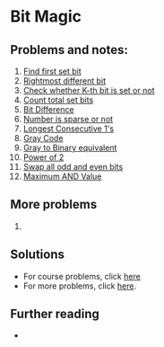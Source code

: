 # Bit Magic
## Problems and notes:
1. [Find first set bit](https://practice.geeksforgeeks.org/problems/find-first-set-bit/1/?track=SPCF-BitMagic&batchId=154)
2. [Rightmost different bit](https://practice.geeksforgeeks.org/problems/rightmost-different-bit/1/?track=SPCF-BitMagic&batchId=154)
3. [Check whether K-th bit is set or not](https://practice.geeksforgeeks.org/problems/check-whether-k-th-bit-is-set-or-not/1/?track=SPCF-BitMagic&batchId=154)
4. [Count total set bits](https://practice.geeksforgeeks.org/problems/count-total-set-bits/1/?track=SPCF-BitMagic&batchId=154)
5. [Bit Difference](https://practice.geeksforgeeks.org/problems/bit-difference/1/?track=SPCF-BitMagic&batchId=154)
6. [Number is sparse or not](https://practice.geeksforgeeks.org/problems/number-is-sparse-or-not/1/?track=SPCF-BitMagic&batchId=154)
7. [Longest Consecutive 1's](https://practice.geeksforgeeks.org/problems/longest-consecutive-1s/1/?track=SPCF-BitMagic&batchId=154)
8. [Gray Code](https://practice.geeksforgeeks.org/problems/gray-code/1/?track=SPCF-BitMagic&batchId=154)
9. [Gray to Binary equivalent](https://practice.geeksforgeeks.org/problems/gray-to-binary-equivalent/1/?track=SPCF-BitMagic&batchId=154)
10. [Power of 2](https://practice.geeksforgeeks.org/problems/power-of-2/1/?track=SPCF-BitMagic&batchId=154)
11. [Swap all odd and even bits](https://practice.geeksforgeeks.org/problems/swap-all-odd-and-even-bits/1/?track=SPCF-BitMagic&batchId=154)
12. [Maximum AND Value](https://practice.geeksforgeeks.org/problems/maximum-and-value/1/?track=SPCF-BitMagic&batchId=154)

## More problems
1. 

## Solutions
- For course problems, click [here](https://github.com/thecoducer/GeeksForGeeks_DSA_Course_Solutions/blob/master/Bit_Magic)
- For more problems, click [here](https://github.com/thecoducer/GeeksForGeeks_DSA_Course_Solutions/tree/master/Bit_Magic/More).

## Further reading
- 